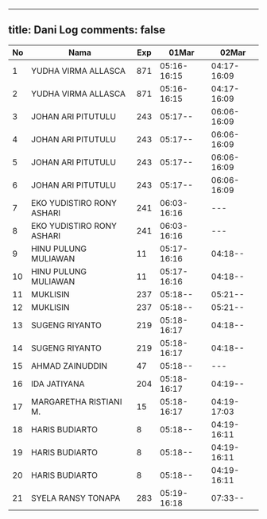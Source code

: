 
---
title: Dani Log
comments: false
---

| No | Nama | Exp | 01Mar | 02Mar |
|-----|-----|-----|-----|-----|
| 1 | YUDHA VIRMA ALLASCA | 871 | 05:16-16:15 | 04:17-16:09 |
| 2 | YUDHA VIRMA ALLASCA | 871 | 05:16-16:15 | 04:17-16:09 |
| 3 | JOHAN ARI PITUTULU | 243 | 05:17-- | 06:06-16:09 |
| 4 | JOHAN ARI PITUTULU | 243 | 05:17-- | 06:06-16:09 |
| 5 | JOHAN ARI PITUTULU | 243 | 05:17-- | 06:06-16:09 |
| 6 | JOHAN ARI PITUTULU | 243 | 05:17-- | 06:06-16:09 |
| 7 | EKO YUDISTIRO RONY ASHARI | 241 | 06:03-16:16 | --- |
| 8 | EKO YUDISTIRO RONY ASHARI | 241 | 06:03-16:16 | --- |
| 9 | HINU PULUNG MULIAWAN | 11 | 05:17-16:16 | 04:18-- |
| 10 | HINU PULUNG MULIAWAN | 11 | 05:17-16:16 | 04:18-- |
| 11 | MUKLISIN | 237 | 05:18-- | 05:21-- |
| 12 | MUKLISIN | 237 | 05:18-- | 05:21-- |
| 13 | SUGENG RIYANTO | 219 | 05:18-16:17 | 04:18-- |
| 14 | SUGENG RIYANTO | 219 | 05:18-16:17 | 04:18-- |
| 15 | AHMAD ZAINUDDIN | 47 | 05:18-- | --- |
| 16 | IDA JATIYANA | 204 | 05:18-16:17 | 04:19-- |
| 17 | MARGARETHA RISTIANI M. | 15 | 05:18-16:17 | 04:19-17:03 |
| 18 | HARIS BUDIARTO | 8 | 05:18-- | 04:19-16:11 |
| 19 | HARIS BUDIARTO | 8 | 05:18-- | 04:19-16:11 |
| 20 | HARIS BUDIARTO | 8 | 05:18-- | 04:19-16:11 |
| 21 | SYELA RANSY TONAPA | 283 | 05:19-16:18 | 07:33-- |
